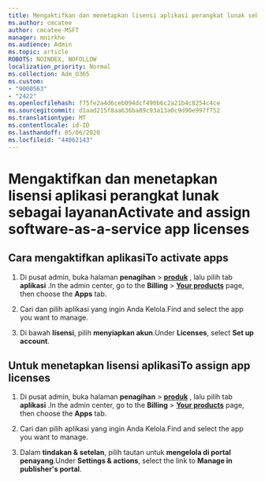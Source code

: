 ```yaml
---
title: Mengaktifkan dan menetapkan lisensi aplikasi perangkat lunak sebagai layanan
ms.author: cmcatee
author: cmcatee-MSFT
manager: mnirkhe
ms.audience: Admin
ms.topic: article
ROBOTS: NOINDEX, NOFOLLOW
localization_priority: Normal
ms.collection: Adm_O365
ms.custom:
- "9000563"
- "2422"
ms.openlocfilehash: f75fe2a4d6ceb094dcf490b6c2a21b4c8254c4ce
ms.sourcegitcommit: d1aad215f8aa636ba89c93a13a0c9d90e997f752
ms.translationtype: MT
ms.contentlocale: id-ID
ms.lasthandoff: 05/06/2020
ms.locfileid: "44062143"
---
```

# <a name="activate-and-assign-software-as-a-service-app-licenses"></a><span data-ttu-id="534f8-102">Mengaktifkan dan menetapkan lisensi aplikasi perangkat lunak sebagai layanan</span><span class="sxs-lookup"><span data-stu-id="534f8-102">Activate and assign software-as-a-service app licenses</span></span> 

## <a name="to-activate-apps"></a><span data-ttu-id="534f8-103">Cara mengaktifkan aplikasi</span><span class="sxs-lookup"><span data-stu-id="534f8-103">To activate apps</span></span>

1. <span data-ttu-id="534f8-104">Di pusat admin, buka halaman **penagihan** > **[produk](https://go.microsoft.com/fwlink/p/?linkid=842054)** , lalu pilih tab **aplikasi** .</span><span class="sxs-lookup"><span data-stu-id="534f8-104">In the admin center, go to the **Billing** > **[Your products](https://go.microsoft.com/fwlink/p/?linkid=842054)** page, then choose the **Apps** tab.</span></span>

2. <span data-ttu-id="534f8-105">Cari dan pilih aplikasi yang ingin Anda Kelola.</span><span class="sxs-lookup"><span data-stu-id="534f8-105">Find and select the app you want to manage.</span></span>

3. <span data-ttu-id="534f8-106">Di bawah **lisensi**, pilih **menyiapkan akun**.</span><span class="sxs-lookup"><span data-stu-id="534f8-106">Under **Licenses**, select **Set up account**.</span></span>  

## <a name="to-assign-app-licenses"></a><span data-ttu-id="534f8-107">Untuk menetapkan lisensi aplikasi</span><span class="sxs-lookup"><span data-stu-id="534f8-107">To assign app licenses</span></span>

1. <span data-ttu-id="534f8-108">Di pusat admin, buka halaman **penagihan** > **[produk](https://go.microsoft.com/fwlink/p/?linkid=842054)** , lalu pilih tab **aplikasi** .</span><span class="sxs-lookup"><span data-stu-id="534f8-108">In the admin center, go to the **Billing** > **[Your products](https://go.microsoft.com/fwlink/p/?linkid=842054)** page, then choose the **Apps** tab.</span></span>

2. <span data-ttu-id="534f8-109">Cari dan pilih aplikasi yang ingin Anda Kelola.</span><span class="sxs-lookup"><span data-stu-id="534f8-109">Find and select the app you want to manage.</span></span>  

3. <span data-ttu-id="534f8-110">Dalam **tindakan & setelan**, pilih tautan untuk **mengelola di portal penayang**.</span><span class="sxs-lookup"><span data-stu-id="534f8-110">Under **Settings & actions**, select the link to **Manage in publisher's portal**.</span></span>